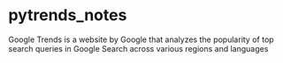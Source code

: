 # pytrends_notes
Google Trends is a website by Google that analyzes the popularity of top search queries in Google Search across various regions and languages
